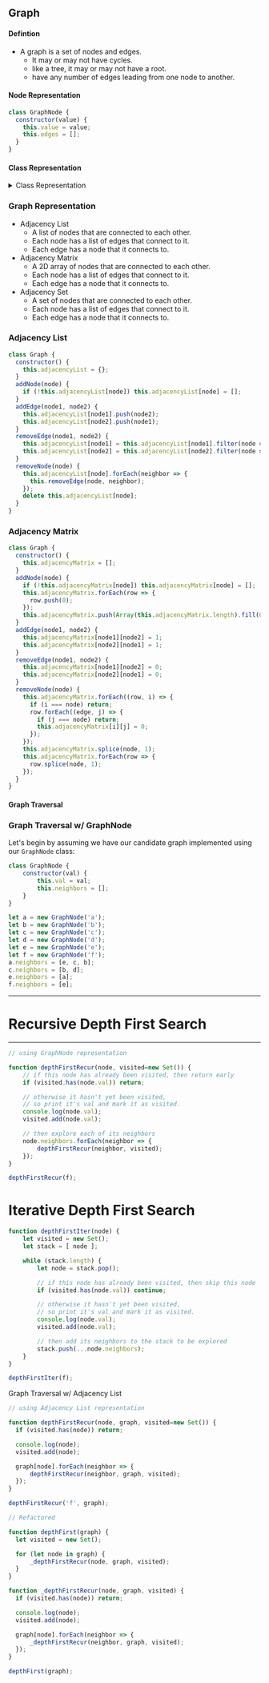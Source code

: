 ## Graph

#### Defintion 

- A graph is a set of nodes and edges.
  - It may or may not have cycles.
  - like a tree, it may or may not have a root.
  - have any number of edges leading from one node to another.


#### Node Representation

```js
class GraphNode {
  constructor(value) {
    this.value = value;
    this.edges = [];
  }
}
```
#### Class Representation

<details>
<summary>Class Representation</summary>

  ```js
  class Graph {
  constructor() {
    this.adjList = {};
  }

  addVertex(vertex) {
    if (!this.adjList[vertex]) this.adjList[vertex] = []; // if vertex doesn't exist, create it
  }

  addEdges(srcValue, destValue) {
    if (!this.adjList[srcValue]) this.addVertex(srcValue); // if srcValue doesn't exist, create it
    if (!this.adjList[destValue]) this.addVertex(destValue); // if destValue doesn't exist, create it

    this.adjList[srcValue].push(destValue); // add destValue to srcValue's adjacency list
    this.adjList[destValue].push(srcValue); // add srcValue to destValue's adjacency list
  }

  buildGraph(edges) {
    // edges is an array of arrays of vertices
    for (let edge of edges) {
      // for each edge in the array of arrays of vertices
      if (edge.length === 1) {
        // if edge is a single vertex (i.e. a vertex with no neighbors)
        this.addVertex(edge[0]); // add the vertex to the graph
      } else {
        this.addEdges(edge[0], edge[1]); // add the edge to the graph
      }
    }
    return this.adjList;
  }

  breadthFirstTraversal(startingVertex) {
    const visited = new Set(); // We use a set to keep track of visited vertices to avoid cycles
    const vertices = [];
    const queue = [startingVertex]; // Queue is used since BFS is a FIFO

    while (queue.length) {
      // while there are vertices in the queue (i.e. vertices that have not been visited)
      let currentVertex = queue.shift(); // remove the first vertex from the queue
      if (visited.has(currentVertex)) continue; // if the vertex has already been visited, skip it(avoid cycles)
      visited.add(currentVertex); // add the vertex to the set of visited vertices
      vertices.push(currentVertex); // add the vertex to the array of vertices

      queue.push(...this.adjList[currentVertex]); // add all of the vertices in the current vertex's adjacency list to the queue
    }

    return vertices;
  }

  depthFirstTraversalIterative(startingVertex) {
    const visited = new Set(); // We use a set to keep track of visited vertices to avoid cycles
    const vertices = [];
    const stack = [startingVertex]; // Stack is used since DPS is a LIFO

    while (stack.length) {
      // while there are vertices in the stack (i.e. vertices that have not been visited)
      let currentVertex = stack.pop(); // remove the last vertex from the stack
      if (visited.has(currentVertex)) continue; // if the vertex has already been visited, skip it(avoid cycles)
      visited.add(currentVertex); // add the vertex to the set of visited vertices
      vertices.push(currentVertex); // add the vertex to the array of vertices

      stack.push(...this.adjList[currentVertex]); // add all of the vertices in the current vertex's adjacency list to the stack
    }

    return vertices;
  }

  depthFirstTraversalRecursive(
    startingVertex,
    visited = new Set(),
    vertices = []
  ) {
    if (visited.has(startingVertex)) return;
    visited.add(startingVertex);
    vertices.push(startingVertex);
    for (let neighbor of this.adjList[startingVertex]) {
      // for each neighbor of the starting vertex
      this.depthFirstTraversalRecursive(neighbor, visited, vertices); // recursively call depthFirstTraversalRecursive on the neighbor
    }
    return vertices;
  }
}

  ```
</details>


### Graph Representation
- Adjacency List
  - A list of nodes that are connected to each other.
  - Each node has a list of edges that connect to it.
  - Each edge has a node that it connects to.
- Adjacency Matrix
  - A 2D array of nodes that are connected to each other.
  - Each node has a list of edges that connect to it.
  - Each edge has a node that it connects to.
- Adjacency Set
  - A set of nodes that are connected to each other.
  - Each node has a list of edges that connect to it.
  - Each edge has a node that it connects to.

### Adjacency List

```js
class Graph {
  constructor() {
    this.adjacencyList = {};
  }
  addNode(node) {
    if (!this.adjacencyList[node]) this.adjacencyList[node] = [];
  }
  addEdge(node1, node2) {
    this.adjacencyList[node1].push(node2);
    this.adjacencyList[node2].push(node1);
  }
  removeEdge(node1, node2) {
    this.adjacencyList[node1] = this.adjacencyList[node1].filter(node => node !== node2);
    this.adjacencyList[node2] = this.adjacencyList[node2].filter(node => node !== node1);
  }
  removeNode(node) {
    this.adjacencyList[node].forEach(neighbor => {
      this.removeEdge(node, neighbor);
    });
    delete this.adjacencyList[node];
  }
}
```


### Adjacency Matrix

```js
class Graph {
  constructor() {
    this.adjacencyMatrix = [];
  }
  addNode(node) {
    if (!this.adjacencyMatrix[node]) this.adjacencyMatrix[node] = [];
    this.adjacencyMatrix.forEach(row => {
      row.push(0);
    });
    this.adjacencyMatrix.push(Array(this.adjacencyMatrix.length).fill(0));
  }
  addEdge(node1, node2) {
    this.adjacencyMatrix[node1][node2] = 1;
    this.adjacencyMatrix[node2][node1] = 1;
  }
  removeEdge(node1, node2) {
    this.adjacencyMatrix[node1][node2] = 0;
    this.adjacencyMatrix[node2][node1] = 0;
  }
  removeNode(node) {
    this.adjacencyMatrix.forEach((row, i) => {
      if (i === node) return;
      row.forEach((edge, j) => {
        if (j === node) return;
        this.adjacencyMatrix[i][j] = 0;
      });
    });
    this.adjacencyMatrix.splice(node, 1);
    this.adjacencyMatrix.forEach(row => {
      row.splice(node, 1);
    });
  }
}
```

#### Graph Traversal

### Graph Traversal w/ GraphNode

Let's begin by assuming we have our candidate graph implemented using our `GraphNode` class:

```js
class GraphNode {
    constructor(val) {
        this.val = val;
        this.neighbors = [];
    }
}

let a = new GraphNode('a');
let b = new GraphNode('b');
let c = new GraphNode('c');
let d = new GraphNode('d');
let e = new GraphNode('e');
let f = new GraphNode('f');
a.neighbors = [e, c, b];
c.neighbors = [b, d];
e.neighbors = [a];
f.neighbors = [e];
```

---
# Recursive Depth First Search


---

```js
// using GraphNode representation

function depthFirstRecur(node, visited=new Set()) {
    // if this node has already been visited, then return early
    if (visited.has(node.val)) return;

    // otherwise it hasn't yet been visited,
    // so print it's val and mark it as visited.
    console.log(node.val);
    visited.add(node.val);

    // then explore each of its neighbors
    node.neighbors.forEach(neighbor => {
        depthFirstRecur(neighbor, visited);
    });
}

depthFirstRecur(f);

```

# Iterative Depth First Search

```js
function depthFirstIter(node) {
    let visited = new Set();
    let stack = [ node ];

    while (stack.length) {
        let node = stack.pop();

        // if this node has already been visited, then skip this node
        if (visited.has(node.val)) continue;

        // otherwise it hasn't yet been visited,
        // so print it's val and mark it as visited.
        console.log(node.val);
        visited.add(node.val);

        // then add its neighbors to the stack to be explored
        stack.push(...node.neighbors);
    }
}

depthFirstIter(f);
```

Graph Traversal w/ Adjacency List

  
  ```js
  // using Adjacency List representation

function depthFirstRecur(node, graph, visited=new Set()) {
    if (visited.has(node)) return;

    console.log(node);
    visited.add(node);

    graph[node].forEach(neighbor => {
        depthFirstRecur(neighbor, graph, visited);
    });
}

depthFirstRecur('f', graph);

// Refactored

function depthFirst(graph) {
    let visited = new Set();

    for (let node in graph) {
        _depthFirstRecur(node, graph, visited);
    }
}

function _depthFirstRecur(node, graph, visited) {
    if (visited.has(node)) return;

    console.log(node);
    visited.add(node);

    graph[node].forEach(neighbor => {
        _depthFirstRecur(neighbor, graph, visited);
    });
}

depthFirst(graph);